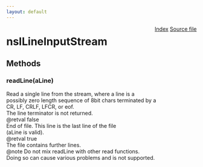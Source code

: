```yaml
---
layout: default
---
```

<div class='links' style='float:right'><a href="../index.html">Index</a>
<a href="http://dxr.mozilla.org/mozilla-central/source/xpcom/io/nsILineInputStream.idl">Source file</a>
</div>

# nsILineInputStream #

## Methods ##

### readLine(aLine) ###
  
Read a single line from the stream, where a line is a   
possibly zero length sequence of 8bit chars terminated by a  
CR, LF, CRLF, LFCR, or eof.  
The line terminator is not returned.  
@retval false  
        End of file. This line is the last line of the file  
        (aLine is valid).  
@retval true  
        The file contains further lines.  
@note Do not mix readLine with other read functions.  
      Doing so can cause various problems and is not supported.  
  
